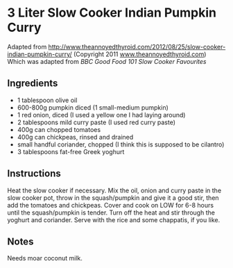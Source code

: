 # 3 Liter Slow Cooker Indian Pumpkin Curry

Adapted from http://www.theannoyedthyroid.com/2012/08/25/slow-cooker-indian-pumpkin-curry/ (Copyright 2011 www.theannoyedthyroid.com)
Which was adapted from *BBC Good Food 101 Slow Cooker Favourites*

## Ingredients

- 1 tablespoon olive oil
- 600-800g pumpkin diced (1 small-medium pumpkin)
- 1 red onion, diced (I used a yellow one I had laying around)
- 2 tablespoons mild curry paste (I used red curry paste)
- 400g can chopped tomatoes
- 400g can chickpeas, rinsed and drained
- small handful coriander, chopped (I think this is supposed to be cilantro)
- 3 tablespoons fat-free Greek yoghurt


## Instructions

Heat the slow cooker if necessary.  Mix the oil, onion and curry paste in the slow cooker pot, throw in the squash/pumpkin and give it a good stir, then add the tomatoes and chickpeas. Cover and cook on LOW for 6-8 hours until the squash/pumpkin is tender.
Turn off the heat and stir through the yoghurt and coriander. Serve with the rice and some chappatis, if you like.

## Notes

Needs moar coconut milk.
